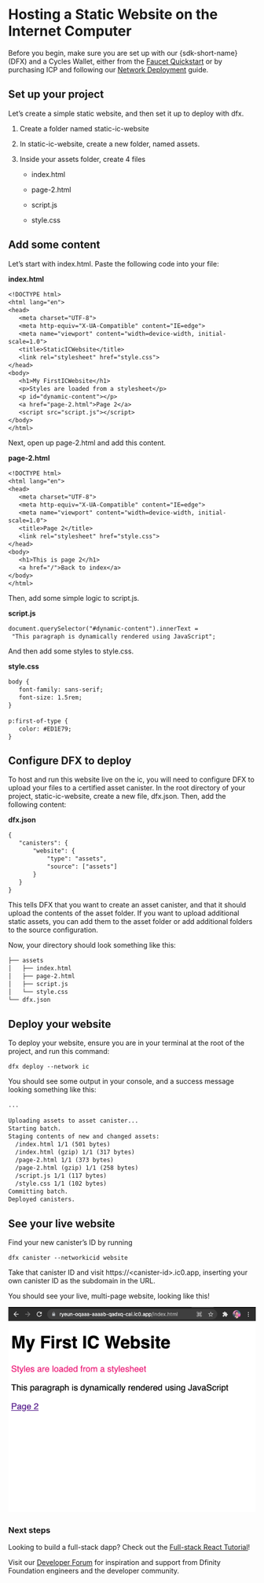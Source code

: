# Hosting a Static Website on the Internet Computer

Before you begin, make sure you are set up with our {sdk-short-name} (DFX) and a Cycles Wallet, either from the [Faucet Quickstart](cycles-faucet) or by purchasing ICP and following our [Network Deployment](./quickstart/network-quickstart) guide.

## Set up your project

Let’s create a simple static website, and then set it up to deploy with dfx.

1.  Create a folder named static-ic-website

2.  In static-ic-website, create a new folder, named assets.

3.  Inside your assets folder, create 4 files

    -   index.html

    -   page-2.html

    -   script.js

    -   style.css

## Add some content

Let’s start with index.html. Paste the following code into your file:

**index.html**

    <!DOCTYPE html>
    <html lang="en">
    <head>
       <meta charset="UTF-8">
       <meta http-equiv="X-UA-Compatible" content="IE=edge">
       <meta name="viewport" content="width=device-width, initial-scale=1.0">
       <title>StaticICWebsite</title>
       <link rel="stylesheet" href="style.css">
    </head>
    <body>
       <h1>My FirstICWebsite</h1>
       <p>Styles are loaded from a stylesheet</p>
       <p id="dynamic-content"></p>
       <a href="page-2.html">Page 2</a>
       <script src="script.js"></script>
    </body>
    </html>

Next, open up page-2.html and add this content.

**page-2.html**

    <!DOCTYPE html>
    <html lang="en">
    <head>
       <meta charset="UTF-8">
       <meta http-equiv="X-UA-Compatible" content="IE=edge">
       <meta name="viewport" content="width=device-width, initial-scale=1.0">
       <title>Page 2</title>
       <link rel="stylesheet" href="style.css">
    </head>
    <body>
       <h1>This is page 2</h1>
       <a href="/">Back to index</a>
    </body>
    </html>

Then, add some simple logic to script.js.

**script.js**

    document.querySelector("#dynamic-content").innerText =
     "This paragraph is dynamically rendered using JavaScript";

And then add some styles to style.css.

**style.css**

    body {
       font-family: sans-serif;
       font-size: 1.5rem;
    }

    p:first-of-type {
       color: #ED1E79;
    }

## Configure DFX to deploy

To host and run this website live on the ic, you will need to configure DFX to upload your files to a certified asset canister. In the root directory of your project, static-ic-website, create a new file, dfx.json. Then, add the following content:

**dfx.json**

    {
       "canisters": {
           "website": {
               "type": "assets",
               "source": ["assets"]
           }
       }
    }

This tells DFX that you want to create an asset canister, and that it should upload the contents of the asset folder. If you want to upload additional static assets, you can add them to the asset folder or add additional folders to the source configuration.

Now, your directory should look something like this:

    ├── assets
    │   ├── index.html
    │   ├── page-2.html
    │   ├── script.js
    │   └── style.css
    └── dfx.json

## Deploy your website

To deploy your website, ensure you are in your terminal at the root of the project, and run this command:

    dfx deploy --network ic

You should see some output in your console, and a success message looking something like this:

    ...

    Uploading assets to asset canister...
    Starting batch.
    Staging contents of new and changed assets:
      /index.html 1/1 (501 bytes)
      /index.html (gzip) 1/1 (317 bytes)
      /page-2.html 1/1 (373 bytes)
      /page-2.html (gzip) 1/1 (258 bytes)
      /script.js 1/1 (117 bytes)
      /style.css 1/1 (102 bytes)
    Committing batch.
    Deployed canisters.

## See your live website

Find your new canister’s ID by running

    dfx canister --networkicid website

Take that canister ID and visit https://&lt;canister-id&gt;.ic0.app, inserting your own canister ID as the subdomain in the URL.

You should see your live, multi-page website, looking like this!

![Static Website](_attachments/static-website.png)

### Next steps

Looking to build a full-stack dapp? Check out the [Full-stack React Tutorial](../developers-guide/tutorials/custom-frontend.html)!

Visit our [Developer Forum](https://forum.dfinity.org) for inspiration and support from Dfinity Foundation engineers and the developer community.

